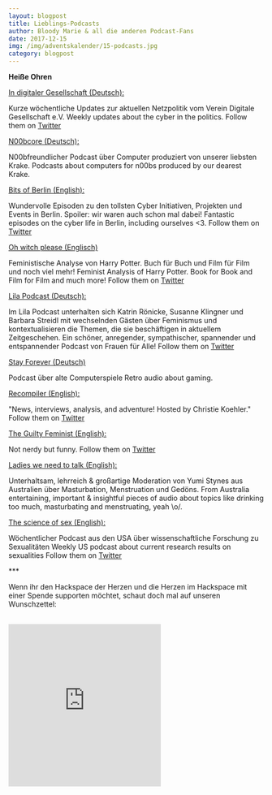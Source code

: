 ```yaml
---
layout: blogpost
title: Lieblings-Podcasts
author: Bloody Marie & all die anderen Podcast-Fans
date: 2017-12-15
img: /img/adventskalender/15-podcasts.jpg
category: blogpost
---
```


**Heiße Ohren**

[In digitaler Gesellschaft (Deutsch):](https://soundcloud.com/digiges)

Kurze wöchentliche Updates zur aktuellen Netzpolitik vom Verein Digitale Gesellschaft e.V.
Weekly updates about the cyber in the politics.
Follow them on [Twitter](https://twitter.com/digiges)

[N00bcore (Deutsch):](http://n00bcore.de/)

N00bfreundlicher Podcast über Computer produziert von unserer liebsten Krake.
Podcasts about computers for n00bs produced by our dearest Krake.

[Bits of Berlin (English):](http://bitsofberlin.org)

Wundervolle Episoden zu den tollsten Cyber Initiativen, Projekten und Events in Berlin. Spoiler: wir waren auch schon mal dabei!
Fantastic episodes on the cyber life in Berlin, including ourselves <3.
Follow them on [Twitter](https://twitter.com/bitsofberlin)

[Oh witch please (Englisch)](http://ohwitchplease.ca/)

Feministische Analyse von Harry Potter. Buch für Buch und Film für Film und noch viel mehr!
Feminist Analysis of Harry Potter. Book for Book and Film for Film and much more!
Follow them on [Twitter](https://twitter.com/ohwitchplease)

[Lila Podcast (Deutsch):](https://lila-podcast.de)

Im Lila Podcast unterhalten sich Katrin Rönicke, Susanne Klingner und Barbara Streidl mit wechselnden Gästen über Feminismus und kontextualisieren die Themen, die sie beschäftigen in aktuellem Zeitgeschehen. Ein schöner, anregender, sympathischer, spannender und entspannender Podcast von Frauen für Alle!
Follow them on [Twitter](https://twitter.com/lilapodcast)

[Stay Forever (Deutsch)]( http://www.stayforever.de)

Podcast über alte Computerspiele
Retro audio about gaming.

[Recompiler (English):](https://recompilermag.com/podcast/)

"News, interviews, analysis, and adventure! Hosted by Christie Koehler."
Follow them on [Twitter](https://twitter.com/recompilermag)

[The Guilty Feminist (English):](http://guiltyfeminist.com/)

Not nerdy but funny.
Follow them on [Twitter](https://twitter.com/guiltfempod)

[Ladies we need to talk (English):](http://www.abc.net.au/radio/programs/ladies-we-need-to-talk/)

Unterhaltsam, lehrreich & großartige Moderation von Yumi Stynes aus Australien über Masturbation, Menstruation und Gedöns.
From Australia entertaining, important & insightful pieces of audio about topics like drinking too much, masturbating and menstruating, yeah \o/.

[The science of sex (English):](https://soundcloud.com/user-252312803)

Wöchentlicher Podcast aus den USA über wissenschaftliche Forschung zu Sexualitäten
Weekly US podcast about current research results on sexualities
Follow them on [Twitter](https://twitter.com/ScienceofSexPod)

\*\*\*

Wenn ihr den Hackspace der Herzen und die Herzen im Hackspace mit einer Spende supporten möchtet, schaut doch mal auf unseren Wunschzettel:

<br>
<iframe frameborder="0" marginheight="0" marginwidth="0" src="https://www.betterplace-widget.org/projects/58907?l=de" height="320">Informieren und spenden: <a href='https://www.betterplace.org/de/projects/58907-merry-drucking-adventskalender-der-heart-of-code-e-v' target='_blank'>„Merry Drucking - Adventskalender der Heart of Code e.V.“</a> auf betterplace.org öffnen.</iframe>
<br>
